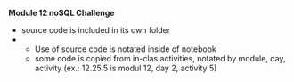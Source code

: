 **Module 12 noSQL Challenge**
- source code is included in its own folder
- - Use of source code is notated inside of notebook
  - some code is copied from in-clas activities, notated by module, day, activity (ex.: 12.25.5 is modul 12, day 2, activity 5)
